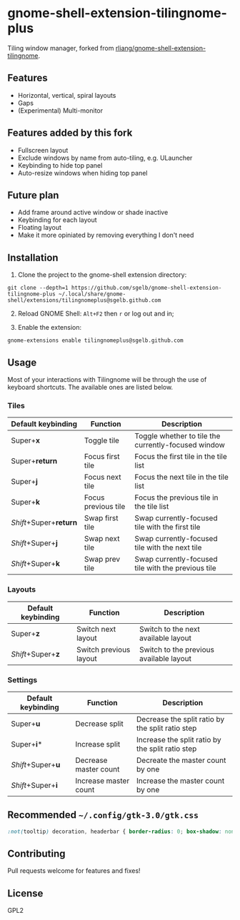 # gnome-shell-extension-tilingnome-plus

Tiling window manager, forked from
[rliang/gnome-shell-extension-tilingnome](https://github.com/rliang/gnome-shell-extension-tilingnome).

## Features

* Horizontal, vertical, spiral layouts
* Gaps
* (Experimental) Multi-monitor

## Features added by this fork

* Fullscreen layout
* Exclude windows by name from auto-tiling, e.g. ULauncher
* Keybinding to hide top panel
* Auto-resize windows when hiding top panel

## Future plan

* Add frame around active window or shade inactive
* Keybinding for each layout
* Floating layout
* Make it more opiniated by removing everything I don't need

## Installation

1) Clone the project to the gnome-shell extension directory:

```
git clone --depth=1 https://github.com/sgelb/gnome-shell-extension-tilingnome-plus ~/.local/share/gnome-shell/extensions/tilingnomeplus@sgelb.github.com
```

2) Reload GNOME Shell: `Alt+F2` then `r` or log out and in;

3) Enable the extension:

```
gnome-extensions enable tilingnomeplus@sgelb.github.com
```

## Usage

Most of your interactions with Tilingnome will be through the use of keyboard shortcuts.
The available ones are listed below.

### Tiles

| Default keybinding       | Function            | Description                                         |
| ------------------------ | ------------------- | --------------------------------------------------- |
| Super+__x__              | Toggle tile         | Toggle whether to tile the currently-focused window |
| Super+__return__         | Focus first tile    | Focus the first tile in the tile list               |
| Super+__j__              | Focus next tile     | Focus the next tile in the tile list                |
| Super+__k__              | Focus previous tile | Focus the previous tile in the tile list            |
| _Shift_+Super+__return__ | Swap first tile     | Swap currently-focused tile with the first tile     |
| _Shift_+Super+__j__      | Swap next tile      | Swap currently-focused tile with the next tile      |
| _Shift_+Super+__k__      | Swap prev tile      | Swap currently-focused tile with the previous tile  |

### Layouts

| Default keybinding       | Function               | Description                                         |
| ------------------------ | ---------------------- | --------------------------------------------------- |
| Super+__z__              | Switch next layout     | Switch to the next available layout                 |
| _Shift_+Super+__z__      | Switch previous layout | Switch to the previous available layout             |

### Settings

| Default keybinding       | Function               | Description                                         |
| ------------------------ | ---------------------- | --------------------------------------------------- |
| Super+__u__              | Decrease split         | Decrease the split ratio by the split ratio step    |
| Super+__i__\*            | Increase split         | Increase the split ratio by the split ratio step    |
| _Shift_+Super+__u__      | Decrease master count  | Decreate the master count by one                    |
| _Shift_+Super+__i__      | Increase master count  | Increase the master count by one                    |

## Recommended `~/.config/gtk-3.0/gtk.css`

```css
:not(tooltip) decoration, headerbar { border-radius: 0; box-shadow: none; }
```

## Contributing

Pull requests welcome for features and fixes!

## License

GPL2
